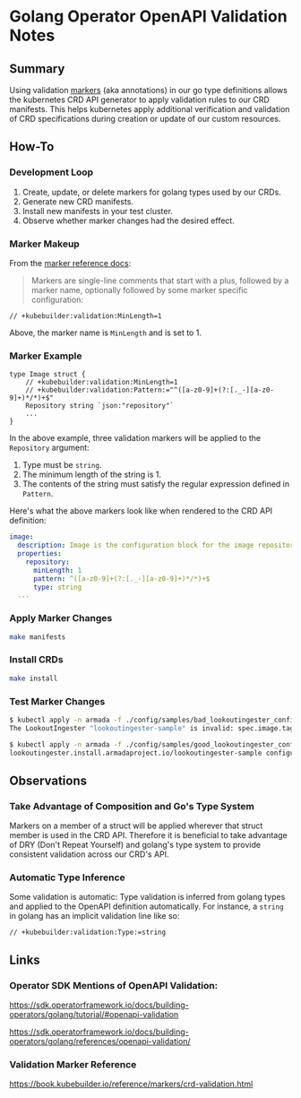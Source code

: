 # Golang Operator OpenAPI Validation Notes

## Summary

Using validation [markers](https://book.kubebuilder.io/reference/markers.html) 
(aka annotations) in our go type definitions allows 
the kubernetes CRD API generator to apply validation rules to our CRD manifests. 
This helps kubernetes apply additional verification and validation of CRD 
specifications during creation or update of our custom resources.

## How-To

### Development Loop

1. Create, update, or delete markers for golang types used by our CRDs.
2. Generate new CRD manifests.
3. Install new manifests in your test cluster.
4. Observe whether marker changes had the desired effect.

### Marker Makeup

From the [marker reference docs](https://book.kubebuilder.io/reference/markers.html):
> Markers are single-line comments that start with a plus, 
> followed by a marker name, optionally followed by some marker 
> specific configuration:

```golang
// +kubebuilder:validation:MinLength=1
```

Above, the marker name is `MinLength` and is set to 1.

### Marker Example
```golang
type Image struct {
	// +kubebuilder:validation:MinLength=1
	// +kubebuilder:validation:Pattern:="^([a-z0-9]+(?:[._-][a-z0-9]+)*/*)+$"
	Repository string `json:"repository"`
	...
}
```

In the above example, three validation markers will be applied to the 
`Repository` argument:
1. Type must be `string`.
2. The minimum length of the string is 1.
3. The contents of the string must satisfy the regular expression defined in `Pattern`.

Here's what the above markers look like when rendered to the CRD API definition:

```yaml
image:
  description: Image is the configuration block for the image repository and tag 
  properties: 
    repository: 
      minLength: 1 
      pattern: ^([a-z0-9]+(?:[._-][a-z0-9]+)*/*)+$ 
      type: string
  ...
```

### Apply Marker Changes

```bash
make manifests
```

### Install CRDs

```bash
make install
```

### Test Marker Changes

```bash
$ kubectl apply -n armada -f ./config/samples/bad_lookoutingester_config.yaml 
The LookoutIngester "lookoutingester-sample" is invalid: spec.image.tag: Invalid value: "6141171b8bde8a03113090a819d728511c2dc39f@": spec.image.tag in body should match '^[a-zA-Z0-9_.-]*$'
```

```bash
$ kubectl apply -n armada -f ./config/samples/good_lookoutingester_config.yaml 
lookoutingester.install.armadaproject.io/lookoutingester-sample configured
```

## Observations

### Take Advantage of Composition and Go's Type System
Markers on a member of a struct will be applied wherever that struct member 
is used in the CRD API. Therefore it is beneficial to take advantage of 
DRY (Don't Repeat Yourself) and golang's type system to provide consistent
validation across our CRD's API.

### Automatic Type Inference
Some validation is automatic: Type validation is inferred from golang types 
and applied to the OpenAPI definition automatically. For instance, a `string` 
in golang has an implicit validation line like so:
```golang
// +kubebuilder:validation:Type:=string
```

## Links

### Operator SDK Mentions of OpenAPI Validation: 
https://sdk.operatorframework.io/docs/building-operators/golang/tutorial/#openapi-validation

https://sdk.operatorframework.io/docs/building-operators/golang/references/openapi-validation/

### Validation Marker Reference
https://book.kubebuilder.io/reference/markers/crd-validation.html
